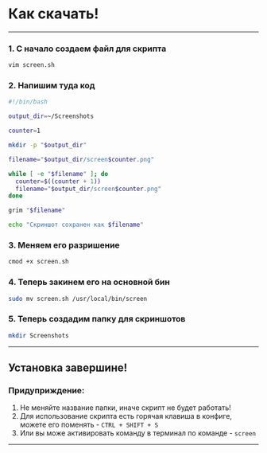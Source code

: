 # Как скачать!
----------------------------------------------------

### 1. С начало создаем файл для скрипта
```bash
vim screen.sh
```
### 2. Напишим туда код
```bash
#!/bin/bash

output_dir=~/Screenshots

counter=1

mkdir -p "$output_dir"

filename="$output_dir/screen$counter.png"

while [ -e "$filename" ]; do
  counter=$((counter + 1))
  filename="$output_dir/screen$counter.png"
done

grim "$filename"

echo "Скриншот сохранен как $filename"
```
### 3. Меняем его разришение
```bash
cmod +x screen.sh
```
### 4. Теперь закинем его на основной бин
```bash
sudo mv screen.sh /usr/local/bin/screen
```
### 5. Теперь создадим папку для скриншотов
```bash
mkdir Screenshots
```
----------------------------------------------------

## Установка завершине!
### Придуприждение:
1. Не меняйте название папки, иначе скрипт не будет работать!
2. Для использование скрипта есть горячая клавиша в конфиге, можете его поменять - `CTRL + SHIFT + S`
3. Или вы може активировать команду в терминал по команде - `screen`

-------------------------------------------------------
